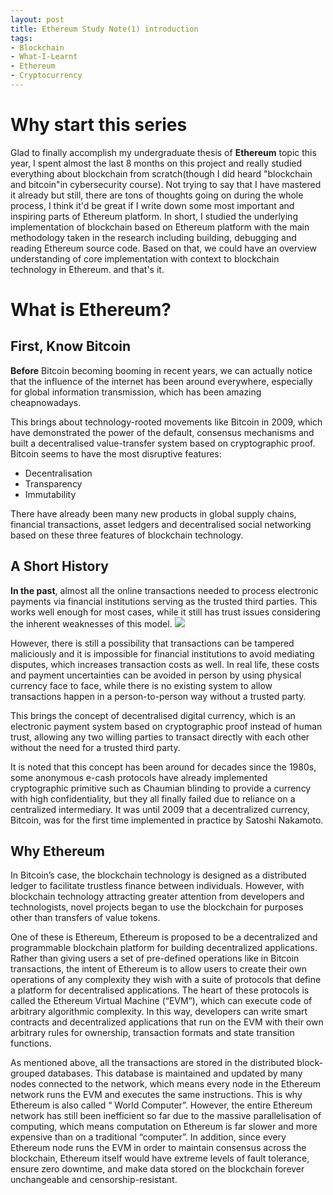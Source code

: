 ```yaml
---
layout: post
title: Ethereum Study Note(1) introduction
tags:
- Blockchain
- What-I-Learnt
- Ethereum
- Cryptocurrency
---
```


# Why start this series
Glad to finally accomplish my undergraduate thesis of **Ethereum** topic this year, I spent almost the last 8 months on this project and really studied everything about blockchain from scratch(though I did heard "blockchain and bitcoin"in cybersecurity course). Not trying to say that I have mastered it already but still, there are tons of thoughts going on during the whole process, I think it'd be great if I write down some most important and inspiring parts of Ethereum platform. 
In short, I studied the underlying implementation of blockchain based on Ethereum platform with the main methodology taken in the research including building, debugging and reading Ethereum source code. Based on that, we could have an overview understanding of core implementation with context to blockchain technology in Ethereum.
and that's it.
# What is Ethereum?
## **First, Know Bitcoin** 

**Before** Bitcoin becoming booming in recent years, we can actually notice that the influence of the internet has been around everywhere, especially for global information transmission, which has been amazing cheapnowadays.  

This brings about technology-rooted movements like Bitcoin in 2009, which have demonstrated the power of the default, consensus mechanisms and built a decentralised value-transfer system based on cryptographic proof.
Bitcoin seems to have the most disruptive features:

* Decentralisation
* Transparency
* Immutability


There have already been many new products in global supply chains, financial transactions, asset ledgers and decentralised social networking based on these three  features of blockchain technology.

## **A Short History**
**In the past**, almost all the online transactions needed to process electronic payments via financial institutions serving as the trusted third parties. This works well enough for most cases, while it still has trust issues considering the inherent weaknesses of this model.
![](/img/trust.jpg)

However, there is still a possibility that transactions can be tampered maliciously and it is impossible for financial institutions to avoid mediating disputes, which increases transaction costs as well. In real life, these costs and payment uncertainties can be avoided in person by using physical currency face to face, while there is no existing system to allow transactions happen in a person-to-person way without a trusted party.

This brings the concept of decentralised digital currency, which is an electronic payment system based on cryptographic proof instead of human trust, allowing any two willing parties to transact directly with each other without the need for a trusted third party.

It is noted that this concept has been around for decades since the 1980s, some anonymous e-cash protocols have already implemented cryptographic primitive such as Chaumian blinding to provide a currency with high confidentiality, but they all finally failed due to reliance on a centralized intermediary. It was until 2009 that a decentralized currency, Bitcoin, was for the first time implemented in practice by Satoshi Nakamoto. 

## **Why Ethereum**

In Bitcoin’s case, the blockchain technology is designed as a distributed ledger to facilitate trustless finance between individuals. However, with blockchain technology attracting greater attention from developers and technologists, novel projects began to use the blockchain for purposes other than transfers of value tokens. 

One of these is Ethereum,  Ethereum is proposed to be a decentralized and programmable blockchain platform for building decentralized applications. Rather than giving users a set of pre-defined operations like in Bitcoin transactions, the intent of Ethereum is to allow users to create their own operations of any complexity they wish with a suite of protocols that define a platform for decentralised applications. The heart of these protocols is called the Ethereum Virtual Machine (“EVM”), which can execute code of arbitrary algorithmic complexity. In this way, developers can write smart contracts and decentralized applications that run on the EVM with their own arbitrary rules for ownership, transaction formats and state transition functions.

As mentioned above,  all the transactions are stored in the distributed block-grouped databases. This database is maintained and updated by many nodes connected to the network, which means every node in the Ethereum network runs the EVM and executes the same instructions. This is why Ethereum is also called “ World Computer”. However,  the entire Ethereum network has still been inefficient so far due to the massive parallelisation of computing, which means computation on Ethereum is far slower and more expensive than on a traditional “computer”. In addition, since every Ethereum node runs the EVM in order to maintain consensus across the blockchain, Ethereum itself would have extreme levels of fault tolerance, ensure zero downtime, and make data stored on the blockchain forever unchangeable and censorship-resistant.
